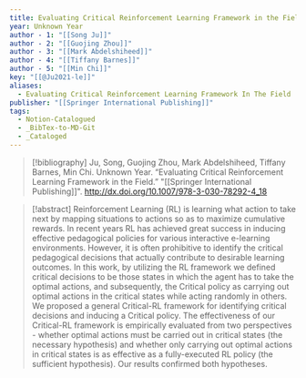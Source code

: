 ```yaml
---
title: Evaluating Critical Reinforcement Learning Framework in the Field
year: Unknown Year
author - 1: "[[Song Ju]]"
author - 2: "[[Guojing Zhou]]"
author - 3: "[[Mark Abdelshiheed]]"
author - 4: "[[Tiffany Barnes]]"
author - 5: "[[Min Chi]]"
key: "[[@Ju2021-le]]"
aliases:
  - Evaluating Critical Reinforcement Learning Framework In The Field
publisher: "[[Springer International Publishing]]"
tags:
  - Notion-Catalogued
  - _BibTex-to-MD-Git
  - _Cataloged
---
```


> [!bibliography]
> Ju, Song, Guojing Zhou, Mark Abdelshiheed, Tiffany Barnes, Min Chi. Unknown Year. “Evaluating Critical Reinforcement Learning Framework in the Field.” "[[Springer International Publishing]]". http://dx.doi.org/10.1007/978-3-030-78292-4_18

> [!abstract]
> Reinforcement Learning (RL) is learning what action to take next by mapping situations to actions so as to maximize cumulative rewards. In recent years RL has achieved great success in inducing effective pedagogical policies for various interactive e-learning environments. However, it is often prohibitive to identify the critical pedagogical decisions that actually contribute to desirable learning outcomes. In this work, by utilizing the RL framework we defined critical decisions to be those states in which the agent has to take the optimal actions, and subsequently, the Critical policy as carrying out optimal actions in the critical states while acting randomly in others. We proposed a general Critical-RL framework for identifying critical decisions and inducing a Critical policy. The effectiveness of our Critical-RL framework is empirically evaluated from two perspectives -  whether optimal actions must be carried out in critical states (the necessary hypothesis) and whether only carrying out optimal actions in critical states is as effective as a fully-executed RL policy (the sufficient hypothesis). Our results confirmed both hypotheses.